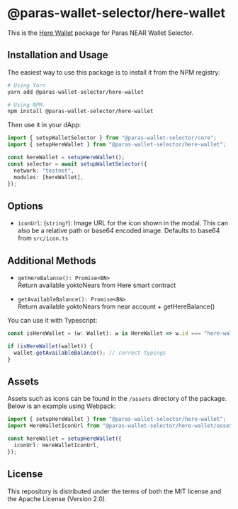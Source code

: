 # @paras-wallet-selector/here-wallet

This is the [Here Wallet](https://herewallet.app/) package for Paras NEAR Wallet Selector.

## Installation and Usage

The easiest way to use this package is to install it from the NPM registry:

```bash
# Using Yarn
yarn add @paras-wallet-selector/here-wallet

# Using NPM.
npm install @paras-wallet-selector/here-wallet
```

Then use it in your dApp:

```ts
import { setupWalletSelector } from "@paras-wallet-selector/core";
import { setupHereWallet } from "@paras-wallet-selector/here-wallet";

const hereWallet = setupHereWallet();
const selector = await setupWalletSelector({
  network: "testnet",
  modules: [hereWallet],
});
```

## Options

- `iconUrl`: (`string?`): Image URL for the icon shown in the modal. This can also be a relative path or base64 encoded image. Defaults to base64 from `src/icon.ts`

## Additional Methods

- `getHereBalance(): Promise<BN>` <br/>
  Return available yoktoNears from Here smart contract

- `getAvailableBalance(): Promise<BN>` <br/>
  Return available yoktoNears from near account + getHereBalance()

You can use it with Typescript:

```ts
const isHereWallet = (w: Wallet): w is HereWallet => w.id === "here-wallet";

if (isHereWallet(wallet)) {
  wallet.getAvailableBalance(); // correct typings
}
```

## Assets

Assets such as icons can be found in the `/assets` directory of the package. Below is an example using Webpack:

```ts
import { setupHereWallet } from "@paras-wallet-selector/here-wallet";
import HereWalletIconUrl from "@paras-wallet-selector/here-wallet/assets/here-wallet-icon.png";

const hereWallet = setupHereWallet({
  iconUrl: HereWalletIconUrl,
});
```

## License

This repository is distributed under the terms of both the MIT license and the Apache License (Version 2.0).
